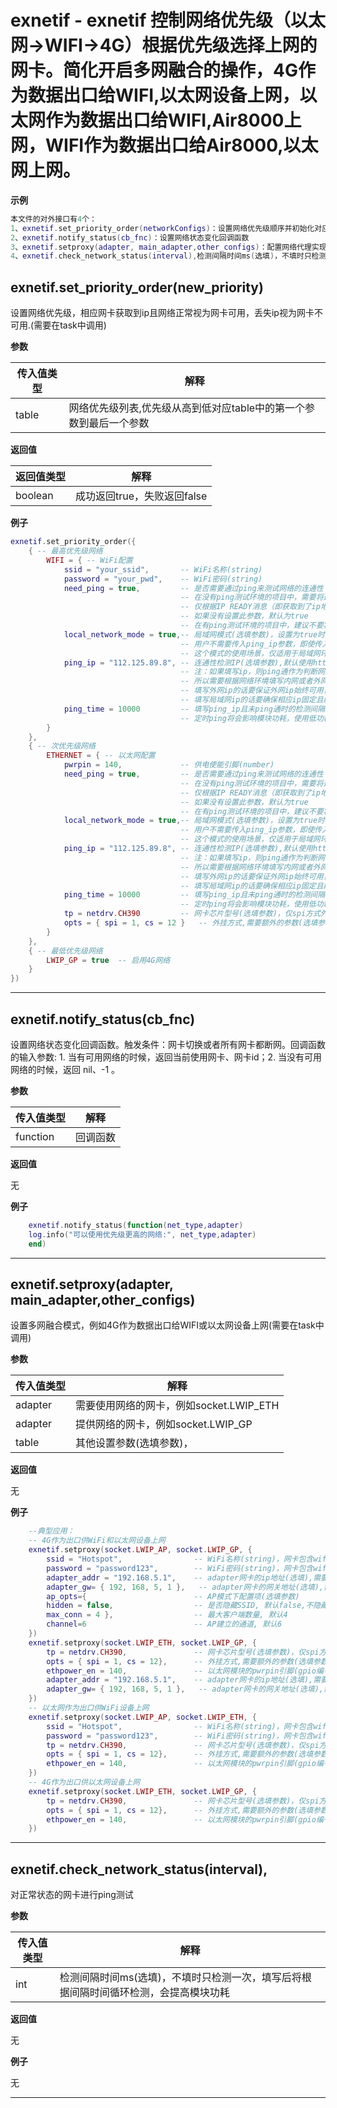 # exnetif - exnetif 控制网络优先级（以太网->WIFI->4G）根据优先级选择上网的网卡。简化开启多网融合的操作，4G作为数据出口给WIFI,以太网设备上网，以太网作为数据出口给WIFI,Air8000上网，WIFI作为数据出口给Air8000,以太网上网。

**示例**

```lua
本文件的对外接口有4个：
1、exnetif.set_priority_order(networkConfigs)：设置网络优先级顺序并初始化对应网络(需要在task中调用)
2、exnetif.notify_status(cb_fnc)：设置网络状态变化回调函数
3、exnetif.setproxy(adapter, main_adapter,other_configs)：配置网络代理实现多网融合(需要在task中调用)
4、exnetif.check_network_status(interval),检测间隔时间ms(选填)，不填时只检测一次，填写后将根据间隔时间循环检测，会提高模块功耗

```

## exnetif.set_priority_order(new_priority)

设置网络优先级，相应网卡获取到ip且网络正常视为网卡可用，丢失ip视为网卡不可用.(需要在task中调用)

**参数**

|传入值类型|解释|
|-|-|
|table|网络优先级列表,优先级从高到低对应table中的第一个参数到最后一个参数|

**返回值**

|返回值类型|解释|
|-|-|
|boolean|成功返回true，失败返回false|

**例子**

```lua
exnetif.set_priority_order({
    { -- 最高优先级网络
        WIFI = { -- WiFi配置
            ssid = "your_ssid",       -- WiFi名称(string)
            password = "your_pwd",    -- WiFi密码(string)
            need_ping = true,         -- 是否需要通过ping来测试网络的连通性
                                      -- 在没有ping测试环境的项目中，需要将这个参数设置为false，表示不需要ping测试网络连通，
                                      -- 仅根据IP READY消息（即获取到了ip地址）来判断网络环境准备就绪，是否网络连通性则无法保证
                                      -- 如果没有设置此参数，默认为true
                                      -- 在有ping测试环境的项目中，建议不要将这个参数设置为true
            local_network_mode = true,-- 局域网模式(选填参数)，设置为true时，exnetif会自动将ping_ip设置为网卡的网关ip。
                                      -- 用户不需要传入ping_ip参数，即使传入了，也无效。
                                      -- 这个模式的使用场景，仅适用于局域网环境；可以访问外网时，不要使用
            ping_ip = "112.125.89.8", -- 连通性检测IP(选填参数),默认使用httpdns获取baidu.com的ip作为判断条件，
                                      -- 注：如果填写ip，则ping通作为判断网络是否可用的条件，
                                      -- 所以需要根据网络环境填写内网或者外网ip,
                                      -- 填写外网ip的话要保证外网ip始终可用，
                                      -- 填写局域网ip的话要确保相应ip固定且能够被ping通
            ping_time = 10000         -- 填写ping_ip且未ping通时的检测间隔(ms, 可选，默认为10秒)
                                      -- 定时ping将会影响模块功耗，使用低功耗模式的话可以适当延迟间隔时间
        }
    },
    { -- 次优先级网络
        ETHERNET = { -- 以太网配置
            pwrpin = 140,             -- 供电使能引脚(number)
            need_ping = true,         -- 是否需要通过ping来测试网络的连通性
                                      -- 在没有ping测试环境的项目中，需要将这个参数设置为false，表示不需要ping测试网络连通，
                                      -- 仅根据IP READY消息（即获取到了ip地址）来判断网络环境准备就绪，是否网络连通性则无法保证
                                      -- 如果没有设置此参数，默认为true
                                      -- 在有ping测试环境的项目中，建议不要将这个参数设置为true
            local_network_mode = true,-- 局域网模式(选填参数)，设置为true时，exnetif会自动将ping_ip设置为网卡的网关ip。
                                      -- 用户不需要传入ping_ip参数，即使传入了，也无效。
                                      -- 这个模式的使用场景，仅适用于局域网环境；可以访问外网时，不要使用
            ping_ip = "112.125.89.8", -- 连通性检测IP(选填参数),默认使用httpdns获取baidu.com的ip作为判断条件，
                                      -- 注：如果填写ip，则ping通作为判断网络是否可用的条件，
                                      -- 所以需要根据网络环境填写内网或者外网ip,
                                      -- 填写外网ip的话要保证外网ip始终可用，
                                      -- 填写局域网ip的话要确保相应ip固定且能够被ping通
            ping_time = 10000         -- 填写ping_ip且未ping通时的检测间隔(ms, 可选,默认为10秒)
                                      -- 定时ping将会影响模块功耗，使用低功耗模式的话可以适当延迟间隔时间
            tp = netdrv.CH390         -- 网卡芯片型号(选填参数)，仅spi方式外挂以太网时需要填写。
            opts = { spi = 1, cs = 12 }   -- 外挂方式,需要额外的参数(选填参数)，仅spi方式外挂以太网时需要填写。
        }
    },
    { -- 最低优先级网络
        LWIP_GP = true  -- 启用4G网络
    }
})

```

---

## exnetif.notify_status(cb_fnc)

设置网络状态变化回调函数。触发条件：网卡切换或者所有网卡都断网。回调函数的输入参数: 1. 当有可用网络的时候，返回当前使用网卡、网卡id；2. 当没有可用网络的时候，返回 nil、-1 。

**参数**

|传入值类型|解释|
|-|-|
|function|回调函数|

**返回值**

无

**例子**

```lua
    exnetif.notify_status(function(net_type,adapter)
    log.info("可以使用优先级更高的网络:", net_type,adapter)
    end)

```

---

## exnetif.setproxy(adapter, main_adapter,other_configs)

设置多网融合模式，例如4G作为数据出口给WIFI或以太网设备上网(需要在task中调用)

**参数**

|传入值类型|解释|
|-|-|
|adapter|需要使用网络的网卡，例如socket.LWIP_ETH|
|adapter|提供网络的网卡，例如socket.LWIP_GP|
|table|其他设置参数(选填参数)，|

**返回值**

无

**例子**

```lua
    --典型应用：
    -- 4G作为出口供WiFi和以太网设备上网
    exnetif.setproxy(socket.LWIP_AP, socket.LWIP_GP, {
        ssid = "Hotspot",                -- WiFi名称(string)，网卡包含wifi时填写
        password = "password123",        -- WiFi密码(string)，网卡包含wifi时填写
        adapter_addr = "192.168.5.1",    -- adapter网卡的ip地址(选填),需要自定义ip和网关ip时填写
        adapter_gw= { 192, 168, 5, 1 },   -- adapter网卡的网关地址(选填),需要自定义ip和网关ip时填写
        ap_opts={                        -- AP模式下配置项(选填参数)
        hidden = false,                  -- 是否隐藏SSID, 默认false,不隐藏
        max_conn = 4 },                  -- 最大客户端数量, 默认4
        channel=6                        -- AP建立的通道, 默认6
    })
    exnetif.setproxy(socket.LWIP_ETH, socket.LWIP_GP, {
        tp = netdrv.CH390,               -- 网卡芯片型号(选填参数)，仅spi方式外挂以太网时需要填写。
        opts = { spi = 1, cs = 12},      -- 外挂方式,需要额外的参数(选填参数)，仅spi方式外挂以太网时需要填写。
        ethpower_en = 140,               -- 以太网模块的pwrpin引脚(gpio编号)
        adapter_addr = "192.168.5.1",    -- adapter网卡的ip地址(选填),需要自定义ip和网关ip时填写
        adapter_gw= { 192, 168, 5, 1 },   -- adapter网卡的网关地址(选填),需要自定义ip和网关ip时填写
    })
    -- 以太网作为出口供WiFi设备上网
    exnetif.setproxy(socket.LWIP_AP, socket.LWIP_ETH, {
        ssid = "Hotspot",                -- WiFi名称(string)，网卡包含wifi时填写
        password = "password123",        -- WiFi密码(string)，网卡包含wifi时填写
        tp = netdrv.CH390,               -- 网卡芯片型号(选填参数)，仅spi方式外挂以太网时需要填写。
        opts = { spi = 1, cs = 12},      -- 外挂方式,需要额外的参数(选填参数)，仅spi方式外挂以太网时需要填写。
        ethpower_en = 140,               -- 以太网模块的pwrpin引脚(gpio编号)
    })
    -- 4G作为出口供以太网设备上网
    exnetif.setproxy(socket.LWIP_ETH, socket.LWIP_GP, {
        tp = netdrv.CH390,               -- 网卡芯片型号(选填参数)，仅spi方式外挂以太网时需要填写。
        opts = { spi = 1, cs = 12},      -- 外挂方式,需要额外的参数(选填参数)，仅spi方式外挂以太网时需要填写。
        ethpower_en = 140,               -- 以太网模块的pwrpin引脚(gpio编号)
    })

```

---

## exnetif.check_network_status(interval),

对正常状态的网卡进行ping测试

**参数**

|传入值类型|解释|
|-|-|
|int|检测间隔时间ms(选填)，不填时只检测一次，填写后将根据间隔时间循环检测，会提高模块功耗|

**返回值**

无

**例子**

无

---

